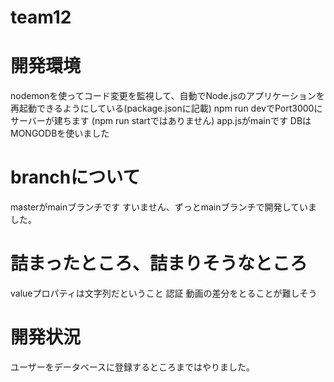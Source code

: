 # team12


# 開発環境
nodemonを使ってコード変更を監視して、自動でNode.jsのアプリケーションを再起動できるようにしている(package.jsonに記載)
npm run devでPort3000にサーバーが建ちます (npm run startではありません)
app.jsがmainです
DBはMONGODBを使いました

# branchについて
masterがmainブランチです
すいません、ずっとmainブランチで開発していました。

# 詰まったところ、詰まりそうなところ
valueプロパティは文字列だということ
認証
動画の差分をとることが難しそう


# 開発状況
ユーザーをデータベースに登録するところまではやりました。


